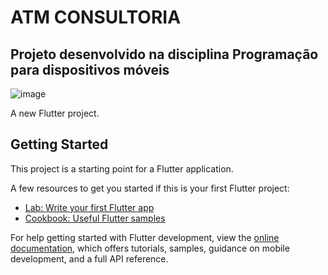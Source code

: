 # ATM CONSULTORIA
## Projeto desenvolvido na disciplina Programação para dispositivos móveis
![image](https://github.com/LeonardoLuisKlein/atm_consultoria/assets/106256199/69d5674b-c2a2-401f-9027-621e35b06e56)

A new Flutter project.

## Getting Started

This project is a starting point for a Flutter application.

A few resources to get you started if this is your first Flutter project:

- [Lab: Write your first Flutter app](https://docs.flutter.dev/get-started/codelab)
- [Cookbook: Useful Flutter samples](https://docs.flutter.dev/cookbook)

For help getting started with Flutter development, view the
[online documentation](https://docs.flutter.dev/), which offers tutorials,
samples, guidance on mobile development, and a full API reference.
